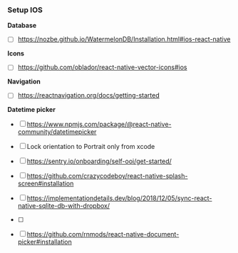### Setup IOS

**Database**

- [ ] https://nozbe.github.io/WatermelonDB/Installation.html#ios-react-native

**Icons**

- [ ] https://github.com/oblador/react-native-vector-icons#ios

**Navigation**

- [ ] https://reactnavigation.org/docs/getting-started

**Datetime picker**

- [ ] https://www.npmjs.com/package/@react-native-community/datetimepicker

- [ ] Lock orientation to Portrait only from xcode

- [ ] https://sentry.io/onboarding/self-ooi/get-started/

- [ ] https://github.com/crazycodeboy/react-native-splash-screen#installation

- [ ] https://implementationdetails.dev/blog/2018/12/05/sync-react-native-sqlite-db-with-dropbox/
- [ ] 
- [ ] https://github.com/rnmods/react-native-document-picker#installation
